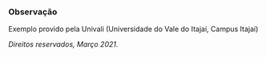### Observação

Exemplo provido pela Univali (Universidade do Vale do Itajaí, Campus Itajaí)

_Direitos reservados, Março 2021._
